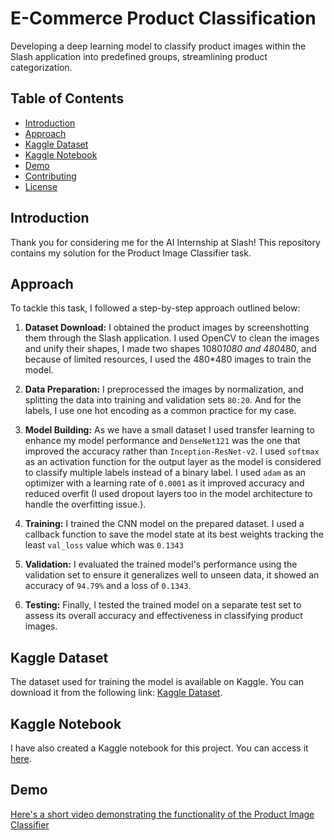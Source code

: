 # E-Commerce Product Classification

Developing a deep learning model to classify product images within the Slash application into predefined groups, streamlining product categorization.

## Table of Contents

- [Introduction](#introduction)
- [Approach](#approach) 
- [Kaggle Dataset](#kaggledataset)
- [Kaggle Notebook](#kagglenotebook)
- [Demo](#demo)
- [Contributing](#contributing)
- [License](#license)

## Introduction

Thank you for considering me for the AI Internship at Slash! This repository contains my solution for the Product Image Classifier task.

## Approach

To tackle this task, I followed a step-by-step approach outlined below:

1. **Dataset Download:** I obtained the product images by screenshotting them through the Slash application. I used OpenCV to clean the images and unify their shapes, I made two shapes 1080*1080 and 480*480, and because of limited resources, I used the 480*480 images to train the model. 

2. **Data Preparation:** I preprocessed the images by normalization, and splitting the data into training and validation sets `80:20`. And for the labels, I use one hot encoding as a common practice for my case.

3. **Model Building:** As we have a small dataset I used transfer learning to enhance my model performance and `DenseNet121` was the one that improved the accuracy rather than `Inception-ResNet-v2`. I used `softmax` as an activation function for the output layer as the model is considered to classify multiple labels instead of a binary label. I used `adam` as an optimizer with a learning rate of `0.0001` as it improved accuracy and reduced overfit (I used dropout layers too in the model architecture to handle the overfitting issue.).

4. **Training:** I trained the CNN model on the prepared dataset. I used a callback function to save the model state at its best weights tracking the least `val_loss` value which was `0.1343`

5. **Validation:** I evaluated the trained model's performance using the validation set to ensure it generalizes well to unseen data, it showed an accuracy of `94.79%` and a loss of `0.1343`.

7. **Testing:** Finally, I tested the trained model on a separate test set to assess its overall accuracy and effectiveness in classifying product images.

## Kaggle Dataset

The dataset used for training the model is available on Kaggle. You can download it from the following link: [Kaggle Dataset](https://www.kaggle.com/datasets/ahmedmaherelsaeidy/slash-dataset).

## Kaggle Notebook

I have also created a Kaggle notebook for this project. You can access it [here](https://www.kaggle.com/code/ahmedmaherelsaeidy/slash-products-classification).

## Demo

[Here's a short video demonstrating the functionality of the Product Image Classifier](./code's_functionality.mkv)

